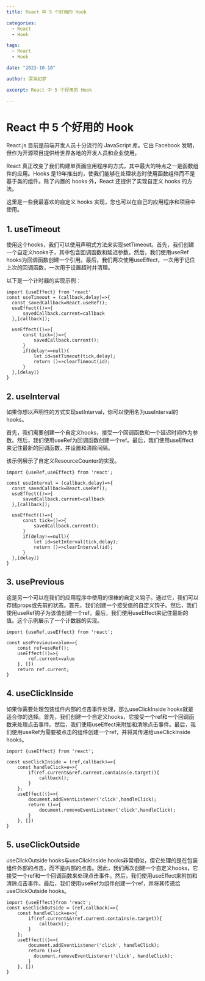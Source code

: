 ```yaml
---
title: React 中 5 个好用的 Hook

categories:
  - React
  - Hook

tags:
  - React
  - Hook

date: "2023-10-10"

author: 深海如梦

excerpt: React 中 5 个好用的 Hook

---
```


# React 中 5 个好用的 Hook

React.js 目前是前端开发人员十分流行的 JavaScript 库。它由 Facebook 发明，但作为开源项目提供给世界各地的开发人员和企业使用。

React 真正改变了我们构建单页面应用程序的方式，其中最大的特点之一是函数组件的应用。Hooks 是19年推出的，使我们能够在处理状态时使用函数组件而不是基于类的组件。除了内置的 hooks 外，React 还提供了实现自定义 hooks 的方法。

这里是一些我最喜欢的自定义 hooks 实现，您也可以在自己的应用程序和项目中使用。

## 1. useTimeout

使用这个hooks，我们可以使用声明式方法来实现setTimeout。首先，我们创建一个自定义hooks子，其中包含回调函数和延迟参数。然后，我们使用useRef hooks为回调函数创建一个引用。最后，我们两次使用useEffect，一次用于记住上次的回调函数，一次用于设置超时并清理。

以下是一个计时器的实现示例：

```tsx
import {useEffect} from 'react'
const useTimeout = (callback,delay)=>{
  const savedCallback=React.useRef();
  useEffect(()=>{
      savedCallback.current=callback
  },[callback]);
  
  useEffect(()=>{
      const tick=()=>{
          savedCallback.current();
      }
      if(delay!==null){
          let id=setTimeout(tick,delay);
          return ()=>clearTimeout(id);
      }
  },[delay])
}
```

## 2. useInterval

如果你想以声明性的方式实现setInterval，你可以使用名为useInterval的hooks。

首先，我们需要创建一个自定义hooks，接受一个回调函数和一个延迟时间作为参数。然后，我们使用useRef为回调函数创建一个ref。最后，我们使用useEffect来记住最新的回调函数，并设置和清除间隔。

该示例展示了自定义ResourceCounter的实现。

```tsx
import {useRef,useEffect} from 'react';

const useInterval = (callback,delay)=>{
  const savedCallback=React.useRef();
  useEffect(()=>{
      savedCallback.current=callback
  },[callback]);
  
  useEffect(()=>{
      const tick=()=>{
          savedCallback.current();
      }
      if(delay!==null){
          let id=setInterval(tick,delay);
          return ()=>clearInterval(id);
      }
  },[delay])
}
```

## 3. usePrevious

这是另一个可以在我们的应用程序中使用的很棒的自定义钩子。通过它，我们可以存储props或先前的状态。首先，我们创建一个接受值的自定义钩子。然后，我们使用useRef钩子为该值创建一个ref。最后，我们使用useEffect来记住最新的值。这个示例展示了一个计数器的实现。

```tsx
import {useRef,useEffect} from 'react';

const usePrevious=value=>{
    const ref=useRef();
    useEffect(()=>{
        ref.current=value
    }, [])
    return ref.current;
}
```

## 4. useClickInside

如果你需要处理包装组件内部的点击事件处理，那么useClickInside hooks就是适合你的选择。首先，我们创建一个自定义hooks，它接受一个ref和一个回调函数来处理点击事件。然后，我们使用useEffect来附加和清除点击事件。最后，我们使用useRef为需要被点击的组件创建一个ref，并将其传递给useClickInside hooks。

```tsx
import {useEffect} from 'react';

const useClickInside = (ref,callback)=>{
    const handleClick=e=>{
        if(ref.current&&ref.current.contains(e.target)){
            callback();
        }
    };
    useEffect(()=>{
        document.addEventListener('click',handleClick);
        return ()=>{
            document.removeEventListener('click',handleClick);
        }
    }, [])
}
```

## 5. useClickOutside

useClickOutside hooks与useClickInside hooks非常相似，但它处理的是在包装组件外部的点击，而不是内部的点击。因此，我们再次创建一个自定义hooks，它接受一个ref和一个回调函数来处理点击事件。然后，我们使用useEffect来附加和清除点击事件。最后，我们使用useRef为组件创建一个ref，并将其传递给useClickOutside hooks。

```tsx
import {useEffect}from 'react';
const useClickOutside = (ref,callback)=>{
    const handleClick=e=>{
        if(ref.current&&!ref.current.contains(e.target)){
            callback();
        }
    };
    useEffect(()=>{
        document.addEventListener('click', handleClick);
        return ()=>{
          document.removeEventListener('click', handleClick);
        }
    }, [])
}
```